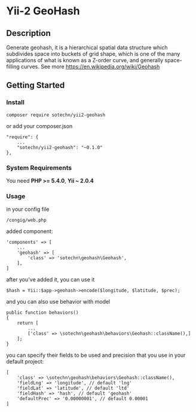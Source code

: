 # Yii-2 GeoHash

## Description

Generate geohash, it is a hierarchical spatial data structure which subdivides space into buckets of grid shape, which is one of the many applications of what is known as a Z-order curve, and generally space-filling curves. See more https://en.wikipedia.org/wiki/Geohash

## Getting Started

### Install

	composer require sotechn/yii2-geohash

or add your composer.json

	"require": {
		...
		"sotechn/yii2-geohash": "~0.1.0"
    },

### System Requirements

You need **PHP >= 5.4.0**, **Yii ~ 2.0.4**

### Usage

in your config file

	/congig/web.php

added component:

	'components' => [
		...
		'geohash' => [
			'class' => 'sotechn\geohash\Geohash',
		],
	]

after you've added it, you can use it

	$hash = Yii::$app->geohash->encode($longitude, $latitude, $prec);

and you can also use behavior with model

	public function behaviors()
    {
        return [
			...
			['class' => \sotechn\geohash\behaviors\Geohash::className(),]
        ];
    }

you can specify their fields to be used and precision that you use in your default project:

	[
		'class' => \sotechn\geohash\behaviors\Geohash::className(),
		'fieldLng' => 'longitude', // default 'lng'
		'fieldLat' => 'latitude', // default 'ltd'
		'fieldHash' => 'hash', // default 'geohash'
		'defaultPrec' => '0.00000001', // default 0.00001
	]

